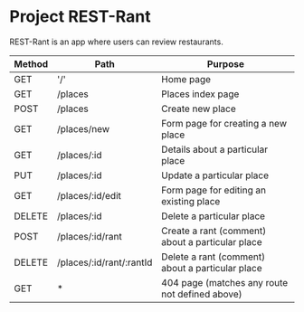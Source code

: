 # Project REST-Rant

REST-Rant is an app where users can review restaurants.

| Method | Path | Purpose |
| ------ | ------------------------------------- | ----------------------------- |
|  GET  |  '/'  |  Home page  |
|  GET  |  /places  |  Places index page  |
|  POST |  /places  |  	Create new place  |
|  GET  |  /places/new  |  Form page for creating a new place  |
|  GET  |  /places/:id  |  Details about a particular place  |
|  PUT  |  /places/:id  |  Update a particular place  |
|  GET  |  /places/:id/edit  |  Form page for editing an existing place  |
|  DELETE  |  /places/:id  |  Delete a particular place  |
|  POST  |  /places/:id/rant  |  Create a rant (comment) about a particular place  |
|  DELETE  |  /places/:id/rant/:rantId  |  Delete a rant (comment) about a particular place  |
|  GET  |  *  |  404 page (matches any route not defined above)  |
